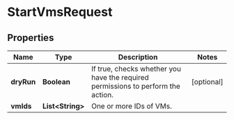 

# StartVmsRequest


## Properties

| Name | Type | Description | Notes |
|------------ | ------------- | ------------- | -------------|
|**dryRun** | **Boolean** | If true, checks whether you have the required permissions to perform the action. |  [optional] |
|**vmIds** | **List&lt;String&gt;** | One or more IDs of VMs. |  |



